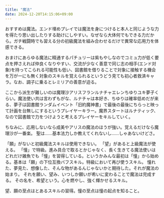 ```yaml
---
title: "魔法"
date: 2024-12-20T14:15:06+09:00
---
```

おすすめは魔法。エンド埋めプレイでは魔法を身につけると本人と同じような力を得たり思い出したりする助けにしやすい。なぜなら大体何でもできる力だから。ガチ戦闘時でも習える分の初級魔法を組み合わせるだけで異常な応用力を体感できる。

おまけにあらゆる魔法に精通するパチュリーは紫もやしなのでコミュ力が低く要点を押さえれば仲良くなりやすい、交流が少なく善意で同じ志の相手(エンド対象)を持ってこられる可能性も低い、図書館を借りることで対象に接触する機会を万が一にも無く対象のスキルを覚えられるというどう見ても初心者救済キャラ。なお、調子に乗るとレミリアの善意が迫る。

ここから派生が難しいのは魔理沙アリスフランルナチャエレンちゆりユキ夢子くらい。魔法使い共は言わずもがな、ルナチャは本好き、ちゆりは確率低めだが来る、夢子は図書館ランダムイベント「旧約魔神書」で最後の最後にちらっと映って計画を台無しにするというプレイヤーキラー。魔界スタートはルナティック、なので図書館で力をつけようと考えるプレイヤーをキルしていく。

ちなみに、応用しないなら成美やアリスの魔法のほうが強い。覚えるだけなら魔理沙が一番楽。
聖は……基本法力しか教えてくれないし……しゃあないけどさ。

「願」がないと初級魔法スキルは使用できない。
「望」があると上級魔法が使える。
「憧」で特級。進み具合で取るとかじゃなく、長く生きてる魔法使いはどれだけ雑魚でも「憧」を習得している。というかみんな最初は「憧」から始める。基本は「願」の下位互換バフスキル。特級において再び使うスキル。
憧れた、夢見た、想像した、そんな物があるんじゃないかと期待した。それが魔法の始まり。
それを願い、望み、いつしか願いが希いに変わることで魔法は完成する。
その名を、希望という。心を燃やし、強く輝かせるスキル。



望、願の至点はとあるスキルの習得。憧の至点は憧の起点を知ること。
